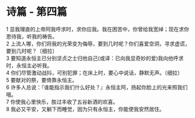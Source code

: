 # 诗篇 - 第四篇
  
 1 显我理直的上帝阿我呼求时，求你应我。我在困苦中，你曾给我宽绰；现在求你恩待我，听我的祷告。  
 2 上流人哪，你们将我的光荣变为侮辱，要到几时呢？你们喜爱空洞，寻求虚谎，要到几时呢？〔细拉〕  
 3 要知道永恒主已分别坚贞之士归他自己(或译：已向我显奇妙的爱)我向他呼求时，永恒主必听我。  
 4 你们尽管激动战抖，可别犯罪；在床上时，要心中说话，静默无声。〔细拉〕  
 5 要献对的祭，要倚靠永恒主。  
 6 许多人总说：『谁能指示我们什么好处？』永恒主阿，扬起你脸上的光来照我们哦。  
 7 你使我心里快乐，胜过丰收了五谷新酒的欢喜。  
 8 我必又平安，又躺下而睡觉，因为只有永恒主，你能使我安然居住。